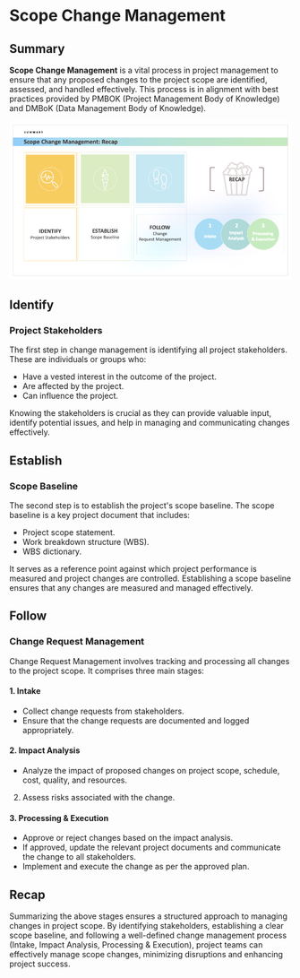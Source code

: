 # Scope Change Management

## Summary

**Scope Change Management** is a vital process in project management to ensure that any proposed changes to the project scope are identified, assessed, and handled effectively. This process is in alignment with best practices provided by PMBOK (Project Management Body of Knowledge) and DMBoK (Data Management Body of Knowledge).

![Change Management Process Recap](../assets/images/change-management-process-recap.png)

## Identify

### Project Stakeholders

The first step in change management is identifying all project stakeholders. These are individuals or groups who:

 - Have a vested interest in the outcome of the project.
 - Are affected by the project.
 - Can influence the project.

Knowing the stakeholders is crucial as they can provide valuable input, identify potential issues, and help in managing and communicating changes effectively.

## Establish

### Scope Baseline

The second step is to establish the project's scope baseline. The scope baseline is a key project document that includes:

  - Project scope statement.
  - Work breakdown structure (WBS).
  - WBS dictionary.

It serves as a reference point against which project performance is measured and project changes are controlled. Establishing a scope baseline ensures that any changes are measured and managed effectively.

## Follow

### Change Request Management

Change Request Management involves tracking and processing all changes to the project scope. It comprises three main stages:

#### 1. **Intake**

   - Collect change requests from stakeholders.
   - Ensure that the change requests are documented and logged appropriately.

#### 2. **Impact Analysis**

   - Analyze the impact of proposed changes on project scope, schedule, cost, quality, and resources.
   2. Assess risks associated with the change.

#### 3. **Processing & Execution**

   - Approve or reject changes based on the impact analysis.
   - If approved, update the relevant project documents and communicate the change to all stakeholders.
   - Implement and execute the change as per the approved plan.

## Recap

Summarizing the above stages ensures a structured approach to managing changes in project scope. By identifying stakeholders, establishing a clear scope baseline, and following a well-defined change management process (Intake, Impact Analysis, Processing & Execution), project teams can effectively manage scope changes, minimizing disruptions and enhancing project success.
